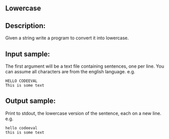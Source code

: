 ## Lowercase

## Description:
Given a string write a program to convert it into lowercase.

## Input sample:
The first argument will be a text file containing sentences, one per line. You can assume all characters are from the english language. e.g. 

```
HELLO CODEEVAL
This is some text
```

## Output sample:
Print to stdout, the lowercase version of the sentence, each on a new line.
e.g.

```
hello codeeval
this is some text
```